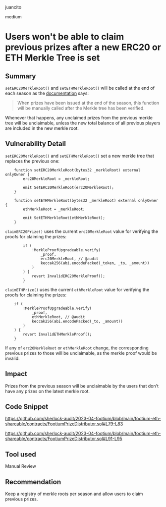 juancito

medium

# Users won't be able to claim previous prizes after a new ERC20 or ETH Merkle Tree is set

## Summary

`setERC20MerkleRoot()` and `setETHMerkleRoot()` will be called at the end of each season as the [documentation](https://github.com/sherlock-audit/2023-04-footium/blob/main/footium-eth-shareable/contracts/technical-docs/FootiumPrizeDistributor.md#setethmerklerootbytes32-_merkleroot-access-controlled) says:

> When prizes have been issued at the end of the season, this function will be manually called after the Merkle tree has been verified.

Whenever that happens, any unclaimed prizes from the previous merkle tree will be unclaimable, unless the new total balance of all previous players are included in the new merkle root.

## Vulnerability Detail

`setERC20MerkleRoot()` and `setETHMerkleRoot()` set a new merkle tree that replaces the previous one:

```solidity
    function setERC20MerkleRoot(bytes32 _merkleRoot) external onlyOwner {
        erc20MerkleRoot = _merkleRoot;

        emit SetERC20MerkleRoot(erc20MerkleRoot);
    }

    function setETHMerkleRoot(bytes32 _merkleRoot) external onlyOwner {
        ethMerkleRoot = _merkleRoot;

        emit SetETHMerkleRoot(ethMerkleRoot);
    }
```

`claimERC20Prize()` uses the current `erc20MerkleRoot` value for verifying the proofs for claiming the prizes:

```solidity
        if (
            !MerkleProofUpgradeable.verify(
                _proof,
                erc20MerkleRoot, // @audit
                keccak256(abi.encodePacked(_token, _to, _amount))
            )
        ) {
            revert InvalidERC20MerkleProof();
        }
```

`claimETHPrize()` uses the current `ethMerkleRoot` value for verifying the proofs for claiming the prizes:

```solidity
    if (
        !MerkleProofUpgradeable.verify(
            _proof,
            ethMerkleRoot, // @audit
            keccak256(abi.encodePacked(_to, _amount))
        )
    ) {
        revert InvalidETHMerkleProof();
    }
```

If any of `erc20MerkleRoot` or `ethMerkleRoot` change, the corresponding previous prizes to those will be unclaimable, as the merkle proof would be invalid.

## Impact

Prizes from the previous season will be unclaimable by the users that don't have any prizes on the latest merkle root.

## Code Snippet

https://github.com/sherlock-audit/2023-04-footium/blob/main/footium-eth-shareable/contracts/FootiumPrizeDistributor.sol#L79-L83

https://github.com/sherlock-audit/2023-04-footium/blob/main/footium-eth-shareable/contracts/FootiumPrizeDistributor.sol#L91-L95

## Tool used

Manual Review

## Recommendation

Keep a registry of merkle roots per season and allow users to claim previous prizes.